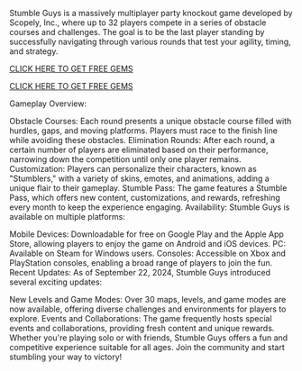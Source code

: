 Stumble Guys is a massively multiplayer party knockout game developed by Scopely, Inc., where up to 32 players compete in a series of obstacle courses and challenges. The goal is to be the last player standing by successfully navigating through various rounds that test your agility, timing, and strategy.


<p><a href="https://allresources.xyz/stumbleguys.html/">CLICK HERE TO GET FREE GEMS</a></p>

<p><a href="https://allresources.xyz/stumbleguys.html/">CLICK HERE TO GET FREE GEMS</a></p>

Gameplay Overview:

Obstacle Courses: Each round presents a unique obstacle course filled with hurdles, gaps, and moving platforms. Players must race to the finish line while avoiding these obstacles.
Elimination Rounds: After each round, a certain number of players are eliminated based on their performance, narrowing down the competition until only one player remains.
Customization: Players can personalize their characters, known as "Stumblers," with a variety of skins, emotes, and animations, adding a unique flair to their gameplay.
Stumble Pass: The game features a Stumble Pass, which offers new content, customizations, and rewards, refreshing every month to keep the experience engaging.
Availability: Stumble Guys is available on multiple platforms:

Mobile Devices: Downloadable for free on Google Play and the Apple App Store, allowing players to enjoy the game on Android and iOS devices.
PC: Available on Steam for Windows users.
Consoles: Accessible on Xbox and PlayStation consoles, enabling a broad range of players to join the fun.
Recent Updates: As of September 22, 2024, Stumble Guys introduced several exciting updates:

New Levels and Game Modes: Over 30 maps, levels, and game modes are now available, offering diverse challenges and environments for players to explore.
Events and Collaborations: The game frequently hosts special events and collaborations, providing fresh content and unique rewards.
Whether you're playing solo or with friends, Stumble Guys offers a fun and competitive experience suitable for all ages. Join the community and start stumbling your way to victory!
